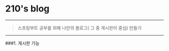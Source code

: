 # 210's blog
------------------------
>스프링부트 공부를 위해 나만의 블로그( 그 중 게시판이 중심) 만들기 
------------------------
###1. 게시판 기능
